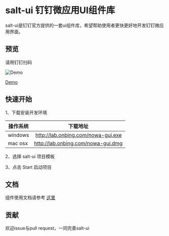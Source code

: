 salt-ui 钉钉微应用UI组件库  
====

salt-ui是钉钉官方提供的一套ui组件库，希望帮助使用者更快更好地开发钉钉微应用界面。

## 预览

请用钉钉扫码

![Demo](https://img.alicdn.com/tps/TB1tKQnPXXXXXaAXFXXXXXXXXXX-150-150.png)

[Demo](http://g.alicdn.com/platform/tingle-ui/1.2.3/demo/index.html#/)

## 快速开始

1、下载安装开发环境

操作系统 | 下载地址
--- | ---
windows | http://lab.onbing.com/nowa-gui.exe
mac osx | http://lab.onbing.com/nowa-gui.dmg

2、选择 salt-ui 项目模板

3、点击 Start 启动项目

## 文档

组件使用文档请参考 [这里](https://salt-ui.github.io/components/tingle-button)

## 贡献

欢迎issue与pull request，一同完善salt-ui


